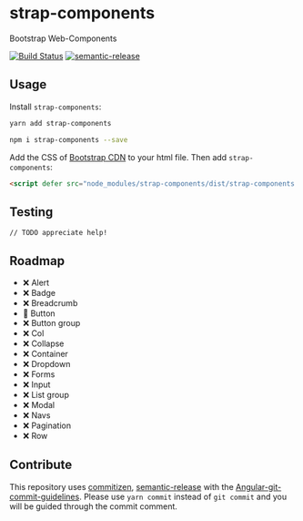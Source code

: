 # strap-components

Bootstrap Web-Components

[![Build Status](https://travis-ci.org/Sly321/strap-components.svg?branch=master)](https://travis-ci.org/Sly321/strap-components)
[![semantic-release](https://img.shields.io/badge/%20%20%F0%9F%93%A6%F0%9F%9A%80-semantic--release-e10079.svg)](https://github.com/semantic-release/semantic-release)

## Usage

Install `strap-components`:

```bash
yarn add strap-components
```

```bash
npm i strap-components --save
```

Add the CSS of [Bootstrap CDN](https://www.bootstrapcdn.com/) to your html file. Then add `strap-components`:

```html
<script defer src="node_modules/strap-components/dist/strap-components.es5.js"></script>
```

## Testing

`// TODO appreciate help!`

## Roadmap

-   ❌ Alert
-   ❌ Badge
-   ❌ Breadcrumb
-   🔨 Button
-   ❌ Button group
-   ❌ Col
-   ❌ Collapse
-   ❌ Container
-   ❌ Dropdown
-   ❌ Forms
-   ❌ Input
-   ❌ List group
-   ❌ Modal
-   ❌ Navs
-   ❌ Pagination
-   ❌ Row

## Contribute

This repository uses [commitizen](https://github.com/commitizen/cz-cli), [semantic-release](https://github.com/semantic-release/semantic-release) with the [Angular-git-commit-guidelines](https://github.com/angular/angular.js/blob/master/DEVELOPERS.md#-git-commit-guidelines). Please use `yarn commit` instead of `git commit` and you will be guided through the commit comment.
